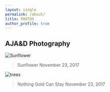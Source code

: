```yaml
---
layout: single
permalink: /about/
title: PHOTOS
author_profile: true
---
```

## AJA&D Photography
![Sunflower](/great_gatsbys/IMG_0670.JPG)
>Sunflower
>November 23, 2017

![trees](/great_gatsbys/IMG_0700-EFFECTS.jpg)
>Nothing Gold Can Stay
>November 23, 2017
